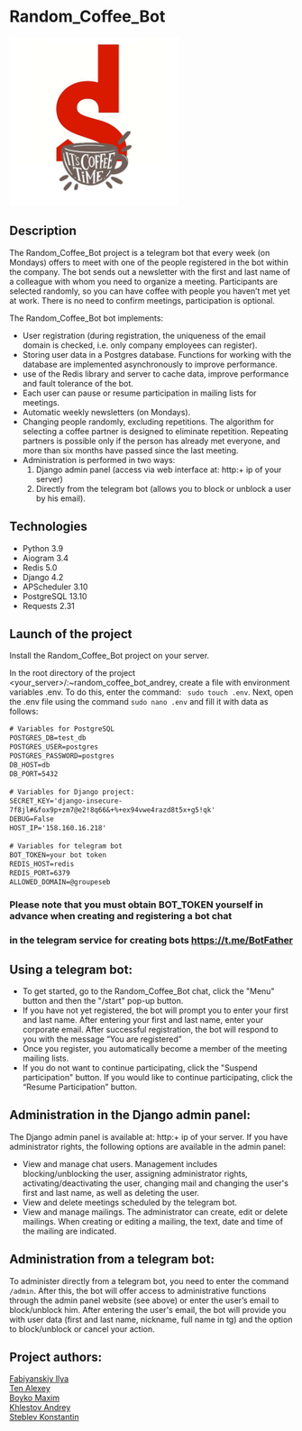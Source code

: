 # Random_Coffee_Bot

<img alt="screenshot" height="300" src="logo.jpg" width="300"/>

## Description
The Random_Coffee_Bot project is a telegram bot that every week (on Mondays) offers to meet with one of the people registered in the bot within the company.
The bot sends out a newsletter with the first and last name of a colleague with whom you need to organize a meeting. Participants are selected randomly, so you can have coffee with people you haven’t met yet at work. There is no need to confirm meetings, participation is optional.

The Random_Coffee_Bot bot implements:
- User registration (during registration, the uniqueness of the email domain is checked, i.e. only company employees can register).
- Storing user data in a Postgres database. Functions for working with the database are implemented asynchronously to improve performance.
- use of the Redis library and server to cache data, improve performance and fault tolerance of the bot.
- Each user can pause or resume participation in mailing lists for meetings.
- Automatic weekly newsletters (on Mondays).
- Changing people randomly, excluding repetitions. The algorithm for selecting a coffee partner is designed to eliminate repetition. Repeating partners is possible only if the person has already met everyone, and more than six months have passed since the last meeting.
- Administration is performed in two ways:
  1. Django admin panel (access via web interface at: http:+ ip of your server)
  2. Directly from the telegram bot (allows you to block or unblock a user by his email).

## Technologies
- Python 3.9
- Aiogram 3.4
- Redis 5.0
- Django 4.2
- APScheduler 3.10
- PostgreSQL 13.10
- Requests 2.31

## Launch of the project
Install the Random_Coffee_Bot project on your server.

In the root directory of the project <your_server>/:~random_coffee_bot_andrey, create a file with environment variables .env.
To do this, enter the command: ``` sudo touch .env```.
Next, open the .env file using the command ```sudo nano .env``` and fill it with data as follows:

```
# Variables for PostgreSQL
POSTGRES_DB=test_db
POSTGRES_USER=postgres
POSTGRES_PASSWORD=postgres
DB_HOST=db
DB_PORT=5432

# Variables for Django project:
SECRET_KEY='django-insecure-7f8jl#&fox9p+zm7@e2!8q66&+%+ex94vwe4razd8t5x+g5!qk'
DEBUG=False
HOST_IP='158.160.16.218'

# Variables for telegram bot
BOT_TOKEN=your bot token
REDIS_HOST=redis
REDIS_PORT=6379
ALLOWED_DOMAIN=@groupeseb
```

### Please note that you must obtain BOT_TOKEN yourself in advance when creating and registering a bot chat
### in the telegram service for creating bots https://t.me/BotFather

## Using a telegram bot:
- To get started, go to the Random_Coffee_Bot chat, click the "Menu" button and then the "/start" pop-up button.
- If you have not yet registered, the bot will prompt you to enter your first and last name. After entering your first and last name, enter your corporate email. After successful registration, the bot will respond to you with the message “You are registered”
- Once you register, you automatically become a member of the meeting mailing lists.
- If you do not want to continue participating, click the "Suspend participation" button. If you would like to continue participating, click the “Resume Participation” button.

## Administration in the Django admin panel:
The Django admin panel is available at: http:+ ip of your server.
If you have administrator rights, the following options are available in the admin panel:
- View and manage chat users. Management includes blocking/unblocking the user, assigning administrator rights, activating/deactivating the user, changing mail and changing the user's first and last name, as well as deleting the user.
- View and delete meetings scheduled by the telegram bot.
- View and manage mailings. The administrator can create, edit or delete mailings. When creating or editing a mailing, the text, date and time of the mailing are indicated.

## Administration from a telegram bot:
To administer directly from a telegram bot, you need to enter the command ```/admin```. After this, the bot will offer access to administrative functions through the admin panel website (see above) or enter the user’s email to block/unblock him.
After entering the user's email, the bot will provide you with user data (first and last name, nickname, full name in tg) and the option to block/unblock or cancel your action.

## Project authors:
[Fabiyanskiy Ilya](https://github.com/fabilya)\
[Ten Alexey](https://github.com/aten88)\
[Boyko Maxim](https://github.com/Boikomp)\
[Khlestov Andrey](https://github.com/AndreyKhlestov)\
[Steblev Konstantin](https://github.com/KonstantinSKS)
